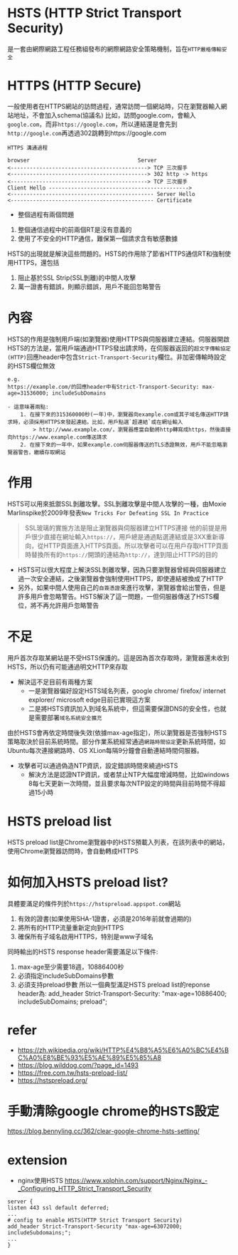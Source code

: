 # HSTS (HTTP Strict Transport Security)
是一套由網際網路工程任務組發布的網際網路安全策略機制，旨在`HTTP嚴格傳輸安全`


# HTTPS (HTTP Secure)
一般使用者在HTTPS網站的訪問過程，通常訪問一個網站時，只在瀏覽器輸入網站地址，不會加入schema(協議名)
比如，訪問google.com，會輸入`google.com`，而非`https://google.com`，所以連結還是會先到`http://google.com`再透過302跳轉到https://google.com

```
HTTPS 溝通過程

browser                                  Server
<-------------------------------------------> TCP 三次握手
<-------------------------------------------> 302 http -> https
<-------------------------------------------> TCP 三次握手
Client Hello -------------------------------------------->
<--------------------------------------------- Server Hello 
<--------------------------------------------- Certificate
```
- 整個過程有兩個問題
1. 整個通信過程中的前兩個RT是沒有意義的
2. 使用了不安全的HTTP通信，難保第一個請求含有敏感數據

HSTS的出現就是解決這些問題的。HSTS的作用除了節省HTTPS通信RT和強制使用HTTPS，還包括
1. 阻止基於SSL Strip(SSL剝離)的中間人攻擊
2. 萬一證書有錯誤，則顯示錯誤，用戶不能回忽略警告

# 內容
HSTS的作用是強制用戶端(如瀏覽器)使用HTTPS與伺服器建立連結。伺服器開啟HSTS的方法是，當用戶端通過HTTPS發出請求時，在伺服器返回的`超文字傳輸協定(HTTP)`回應header中包含`Strict-Transport-Security`欄位。非加密傳輸時設定的HSTS欄位無效
```
e.g.
https://example.com/的回應header中有Strict-Transport-Security: max-age=31536000; includeSubDomains

- 這意味著兩點:
    1. 在接下來的315360000秒(一年)中，瀏覽器向example.com或其子域名傳送HTTP請求時，必須採用HTTPS來發起連結。比如，用戶點選`超連結`或在網址輸入
        > http://www.example.com/，瀏覽器應當自動將http轉寫成https，然後直接向https://www.example.com傳送請求
    2. 在接下來的一年中，如果example.com伺服器傳送的TLS憑證無效，用戶不能忽略瀏覽器警告，繼續存取網站
```

# 作用
HSTS可以用來抵禦SSL剝離攻擊。SSL剝離攻擊是中間人攻擊的一種，由Moxie Marlinspike於2009年發表`New Tricks For Defeating SSL In Practice`
> SSL玻璃的實施方法是阻止瀏覽器與伺服器建立HTTPS連接
他的前提是用戶很少直接在網址輸入`https://`，用戶總是通過點選連結或是3XX重新導向，從HTTP頁面進入HTTPS頁面。所以攻擊者可以在用戶存取HTTP頁面時替換所有的`https://`開頭的連結為`http://`，達到阻止HTTPS的目的

- HSTS可以很大程度上解決SSL剝離攻擊，因為只要瀏覽器曾經與伺服器建立過一次安全連結，之後瀏覽器會強制使用HTTPS，即使連結被換成了HTTP
- 另外，如果中間人使用自己的`自簽憑證`來進行攻擊，瀏覽器會給出警告，但是許多用戶會忽略警告。HSTS解決了這一問題，一但伺服器傳送了HSTS欄位，將不再允許用戶忽略警告

# 不足
用戶首次存取某網站是不受HSTS保護的。這是因為首次存取時，瀏覽器還未收到HSTS，所以仍有可能通過明文HTTP來存取
- 解決這不足目前有兩種方案
    - 一是瀏覽器偏好設定HSTS域名列表，google chrome/ firefox/ internet explorer/ microsoft edge目前已實現這方案
    - 二是將HSTS資訊加入到域名系統中，但這需要保證DNS的安全性，也就是需要部署`域名系統安全擴充`

由於HSTS會再依定時間後失效(依據max-age指定)，所以瀏覽器是否強制HSTS策略取決於目前系統時間。部分作業系統經常通過`網路時間協定`更新系統時間，如Ubuntu每次連接網路時、OS XLion每隔9分鐘會自動連結時間伺服器。
- 攻擊者可以通過偽造NTP資訊，設定錯誤時間來繞過HSTS
    - 解決方法是認證NTP資訊，或者禁止NTP大幅度增減時間，比如windows 8每七天更新一次時間，並且要求每次NTP設定的時間與目前時間不得超過15小時

# HSTS preload list
HSTS preload list是Chrome瀏覽器中的HSTS預載入列表，在該列表中的網站，使用Chrome瀏覽器訪問時，會自動轉成HTTPS

# 如何加入HSTS preload list?
具體要滿足的條件列於`https://hstspreload.appspot.com`網站
1. 有效的證書(如果使用SHA-1證書，必須是2016年前就會過期的)
2. 將所有的HTTP流量重新定向到HTTPS
3. 確保所有子域名啟用HTTPS，特別是www子域名

同時輸出的HSTS response header需要滿足以下條件:
1. max-age至少需要18週，10886400秒
2. 必須指定includeSubDomains參數
3. 必須支持preload參數
所以一個典型滿足HSTS preload list的reponse header為: add_header Strict-Transport-Security: "max-age=10886400; includeSubDomains; preload";

# refer
- https://zh.wikipedia.org/wiki/HTTP%E4%B8%A5%E6%A0%BC%E4%BC%A0%E8%BE%93%E5%AE%89%E5%85%A8
- https://blog.wilddog.com/?page_id=1493
- https://free.com.tw/hsts-preload-list/
- https://hstspreload.org/

# 手動清除google chrome的HSTS設定
https://blog.bennyling.cc/362/clear-google-chrome-hsts-setting/

# extension
- nginx使用HSTS
https://www.xolphin.com/support/Nginx/Nginx_-_Configuring_HTTP_Strict_Transport_Security


```
server {
listen 443 ssl default deferred;
...
# config to enable HSTS(HTTP Strict Transport Security)
add_header Strict-Transport-Security "max-age=63072000; includeSubdomains;";
...
}
```